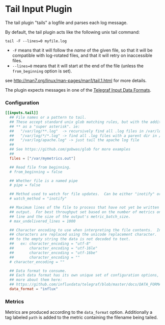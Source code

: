 # Tail Input Plugin

The tail plugin "tails" a logfile and parses each log message.

By default, the tail plugin acts like the following unix tail command:

```
tail -F --lines=0 myfile.log
```

- `-F` means that it will follow the _name_ of the given file, so
that it will be compatible with log-rotated files, and that it will retry on
inaccessible files.
- `--lines=0` means that it will start at the end of the file (unless
the `from_beginning` option is set).

see http://man7.org/linux/man-pages/man1/tail.1.html for more details.

The plugin expects messages in one of the
[Telegraf Input Data Formats](https://github.com/influxdata/telegraf/blob/master/docs/DATA_FORMATS_INPUT.md).

### Configuration

```toml
[[inputs.tail]]
  ## File names or a pattern to tail.
  ## These accept standard unix glob matching rules, but with the addition of
  ## ** as a "super asterisk". ie:
  ##   "/var/log/**.log"  -> recursively find all .log files in /var/log
  ##   "/var/log/*/*.log" -> find all .log files with a parent dir in /var/log
  ##   "/var/log/apache.log" -> just tail the apache log file
  ##
  ## See https://github.com/gobwas/glob for more examples
  ##
  files = ["/var/mymetrics.out"]

  ## Read file from beginning.
  # from_beginning = false

  ## Whether file is a named pipe
  # pipe = false

  ## Method used to watch for file updates.  Can be either "inotify" or "poll".
  # watch_method = "inotify"

  ## Maximum lines of the file to process that have not yet be written by the
  ## output.  For best throughput set based on the number of metrics on each
  ## line and the size of the output's metric_batch_size.
  # max_undelivered_lines = 1000

  ## Character encoding to use when interpreting the file contents.  Invalid
  ## characters are replaced using the unicode replacement character.  When set
  ## to the empty string the data is not decoded to text.
  ##   ex: character_encoding = "utf-8"
  ##       character_encoding = "utf-16le"
  ##       character_encoding = "utf-16be"
  ##       character_encoding = ""
  # character_encoding = ""

  ## Data format to consume.
  ## Each data format has its own unique set of configuration options, read
  ## more about them here:
  ## https://github.com/influxdata/telegraf/blob/master/docs/DATA_FORMATS_INPUT.md
  data_format = "influx"
```

### Metrics

Metrics are produced according to the `data_format` option.  Additionally a
tag labeled `path` is added to the metric containing the filename being tailed.
